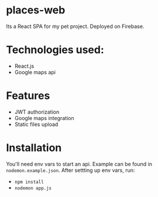 # places-web

Its a React SPA for my pet project. Deployed on Firebase.

# Technologies used:

- React.js
- Google maps api

# Features

- JWT authorization
- Google maps integration
- Static files upload

# Installation

You'll need env vars to start an api. Example can be found in `nodemon.example.json`. After settting up env vars, run:

- `npm install`
- `nodemon app.js`
